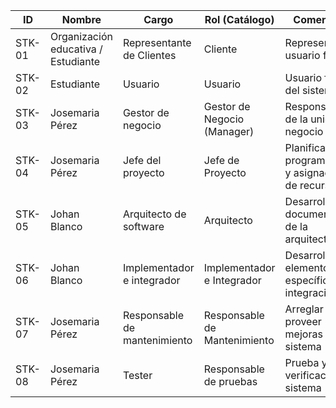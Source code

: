 | ID     | Nombre                           | Cargo                          | Rol (Catálogo)                | Comentario                                      |
|--------|----------------------------------|--------------------------------|-------------------------------|-------------------------------------------------|
| STK-01 | Organización educativa / Estudiante | Representante de Clientes       | Cliente                       | Representa al usuario final                     |
| STK-02 | Estudiante                       | Usuario                        | Usuario                       | Usuario final del sistema                       |
| STK-03 | Josemaria Pérez                  | Gestor de negocio              | Gestor de Negocio (Manager)   | Responsable de la unidad de negocio             |
| STK-04 | Josemaria Pérez                | Jefe del proyecto              | Jefe de Proyecto              | Planificación, programación y asignación de recursos |
| STK-05 | Johan Blanco                     | Arquitecto de software         | Arquitecto                    | Desarrollo y documentación de la arquitectura   |
| STK-06 | Johan Blanco                     | Implementador e integrador     | Implementador e Integrador    | Desarrollo de elementos específicos e integración |
| STK-07 | Josemaria Pérez                  | Responsable de mantenimiento   | Responsable de Mantenimiento  | Arreglar bugs y proveer mejoras al sistema      |
| STK-08 | Josemaria Pérez                | Tester                         | Responsable de pruebas        | Prueba y verificación del sistema               |
